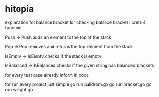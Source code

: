 # hitopia

explanation for balance bracket
for checking balance bracket i crete 4 function

Push => Push adds an element to the top of the stack

Pop => Pop removes and returns the top element from the stack

IsEmpty => IsEmpty checks if the stack is empty

IsBalanced => IsBalanced checks if the given string has balanced brackets



for every test case already inform in code


for run every project just simple
go run palidrom.go
go run bracket.go
go run weight.go
